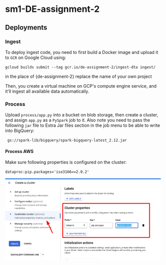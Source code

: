 # sm1-DE-assignment-2

## Deployments

### Ingest

To deploy ingest code, you need to first build a Docker image and upload it to `GCR` on Google Cloud using:

```
gcloud builds submit --tag gcr.io/de-assignment-2/ingest-dta ingest/
```
in the place of {de-assignment-2} replace the name of your own project

Then, you create a virtual machine on GCP's compute engine service, and it'll ingest all available data automatically. 

### Process

Upload `process/app.py` into a bucket on blob storage, then create a cluster, and assign `app.py` as a `PySpark` job to it. Also note
you need to pass the following `jar` file to Extra Jar files section in the job menu to be able to write into BigQuery:

```
 gs://spark-lib/bigquery/spark-bigquery-latest_2.12.jar 
 ```
#### Process AWS 

Make sure following properties is configured on the cluster:

```
dataproc:pip.packages='iso3166==2.0.2'
```
![console cluster config](static/cluster-properties.png)
